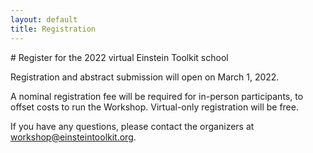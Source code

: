 ```yaml
---
layout: default
title: Registration
---
```


<div class="col-xs-12" markdown="1">
# Register for the 2022 virtual Einstein Toolkit school

Registration and abstract submission will open on March 1, 2022.

A nominal registration fee will be required for in-person participants, to
offset costs to run the Workshop. Virtual-only registration will be free.
<!-- In-person registration will be $40 for students, $80 for postdocs, and $100 for faculty.
This fee will offset non-reimburseable fees incurred by the conference organizers,
such as e.g., coffee breaks. Virtual-only registration will be free. -->

If you have any questions, please contact the organizers at
[workshop@einsteintoolkit.org](mailto:workshop@einsteintoolkit.org).
</div>
